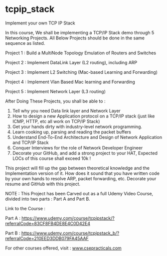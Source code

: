 # tcpip_stack
Implement your own TCP IP Stack

In this course, We shall be implementing a TCP/IP Stack demo through 5 Networking Projects. All Below Projects should be done in the same sequence as listed.

Project 1 : Build a MultiNode Topology Emulation of Routers and Switches

Project 2 : Implement DataLink Layer (L2 routing), including ARP

Project 3 : Implement L2 Switching (Mac-based Learning and Forwarding)

Project 4 : Implement Vlan Based Mac learning and Forwarding

Project 5 : Implement Network Layer (L3 routing)


After Doing These Projects, you shall be able to :

1. Tell why you need Data link layer and Network Layer
2. How to design a new Application protocol on a TCP/IP stack (just like ICMP, HTTP, etc all work on TCP/IP Stack)
3. Get your hands dirty with industry-level network programming.
4. Learn cooking up, parsing and reading the packet buffers
5. Understand End-To-End Architecture and Design of Network Application and TCP/IP Stack
6. Conquer Interviews for the role of Network Developer Engineer
7. Decorate your GitHub, and add a strong project to your HAT, Expected LOCs of this course shall exceed 10k !

This project will fill up the gap between theoretical knowledge and the Implementation version of it. How does it sound that you have written code by your own hands to resolve ARP, packet forwarding, etc. Decorate your resume and GitHub with this project.

NOTE : 
This Project has been Carved out as a full Udemy Video Course, divided into two parts : Part A and Part B.

Link to the Course :

Part A : https://www.udemy.com/course/tcpipstack/?referralCode=83CF8FB4DE8E4C0D42E4

Part B : https://www.udemy.com/course/tcpipstack_b/?referralCode=210EED3DDB079FA45AAF

For other courses offered, visit : www.csepracticals.com 
